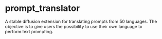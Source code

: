 # prompt_translator
A stable diffusion extension for translating prompts from 50 languages. The objective is to give users the possibility to use their own language to perform text prompting.
